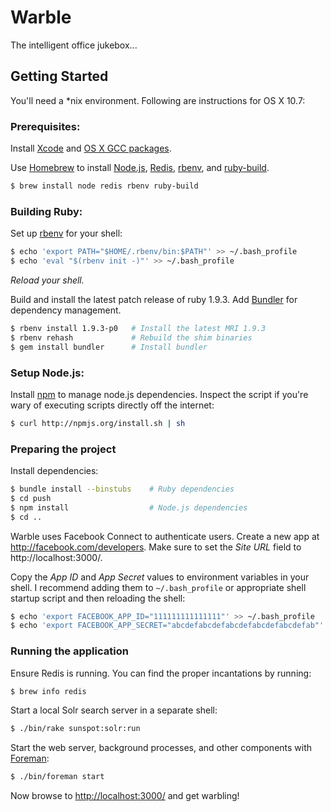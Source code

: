 Warble
======

The intelligent office jukebox...



Getting Started
---------------

You'll need a \*nix environment. Following are instructions for OS X 10.7:


### Prerequisites:

Install [Xcode](http://developer.apple.com/tools/xcode/) and
[OS X GCC packages](https://github.com/kennethreitz/osx-gcc-installer).

Use [Homebrew](http://mxcl.github.com/homebrew/) to install
[Node.js](http://nodejs.org/), [Redis](http://redis.io/),
[rbenv](https://github.com/sstephenson/rbenv), and
[ruby-build](https://github.com/sstephenson/ruby-build).

```sh
$ brew install node redis rbenv ruby-build
```


### Building Ruby:

Set up [rbenv](https://github.com/sstephenson/rbenv) for your shell:

```sh
$ echo 'export PATH="$HOME/.rbenv/bin:$PATH"' >> ~/.bash_profile
$ echo 'eval "$(rbenv init -)"' >> ~/.bash_profile
```

_Reload your shell._

Build and install the latest patch release of ruby 1.9.3. Add
[Bundler](http://gembundler.com) for dependency management.

```sh
$ rbenv install 1.9.3-p0   # Install the latest MRI 1.9.3
$ rbenv rehash             # Rebuild the shim binaries
$ gem install bundler      # Install bundler
```


### Setup Node.js:

Install [npm](http://npmjs.org/) to manage node.js dependencies. Inspect the
script if you're wary of executing scripts directly off the internet:

```sh
$ curl http://npmjs.org/install.sh | sh
```


### Preparing the project

Install dependencies:

```sh
$ bundle install --binstubs    # Ruby dependencies
$ cd push
$ npm install                  # Node.js dependencies
$ cd ..
```

Warble uses Facebook Connect to authenticate users. Create a new app at
<http://facebook.com/developers>. Make sure to set the _Site URL_ field to
http://localhost:3000/.

Copy the _App ID_ and _App Secret_ values to environment variables in your
shell. I recommend adding them to `~/.bash_profile` or appropriate shell
startup script and then reloading the shell:

```sh
$ echo 'export FACEBOOK_APP_ID="111111111111111"' >> ~/.bash_profile
$ echo 'export FACEBOOK_APP_SECRET="abcdefabcdefabcdefabcdefabcdefab"' >> ~/.bash_profile
```


### Running the application

Ensure Redis is running. You can find the proper incantations by running:

```sh
$ brew info redis
```

Start a local Solr search server in a separate shell:

```sh
$ ./bin/rake sunspot:solr:run
```

Start the web server, background processes, and other components with
[Foreman](http://ddollar.github.com/foreman/):

```sh
$ ./bin/foreman start
```

Now browse to <http://localhost:3000/> and get warbling!
